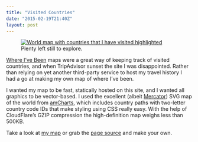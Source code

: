 ```yaml
---
title: "Visited Countries"
date: "2015-02-19T21:40Z"
layout: post
---
```


<figure>
    <a href="/projects/visited-countries">
        <img src="/images/visited-countries-small.png" srcset="/images/visited-countries-medium.png 1x, /images/visited-countries-large.png 2x" alt="World map with countries that I have visited highlighted">
    </a>
    <figcaption>Plenty left still to explore.</figcaption>
</figure>

[Where I’ve Been](http://www.whereivebeen.com) maps were a great way of keeping track of visited countries, and when TripAdvisor sunset the site I was disappointed. Rather than relying on yet another third-party service to host my travel history I had a go at making my own map of where I’ve been.

I wanted my map to be fast, statically hosted on this site, and I wanted all graphics to be vector-based. I used the excellent (albeit [Mercator](http://en.wikipedia.org/wiki/Mercator_projection)) SVG map of the world from [amCharts](http://www.amcharts.com/svg-maps), which includes country paths with two-letter country code IDs that make styling using CSS really easy. With the help of CloudFlare’s GZIP compression the high-definition map weighs less than 500KB.

Take a look at [my map](/projects/visited-countries) or grab the [page source](https://raw.githubusercontent.com/danleech/danleech.com/gh-pages/projects/visited-countries/index.html) and make your own.
